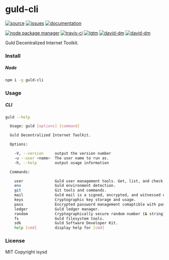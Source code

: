 # guld-cli

[![source](https://img.shields.io/badge/source-bitbucket-blue.svg)](https://bitbucket.org/guld/tech-js-node_modules-guld-cli) [![issues](https://img.shields.io/badge/issues-bitbucket-yellow.svg)](https://bitbucket.org/guld/tech-js-node_modules-guld-cli/issues) [![documentation](https://img.shields.io/badge/docs-guld.tech-green.svg)](https://guld.tech/cli/guld-cli.html)

[![node package manager](https://img.shields.io/npm/v/guld-cli.svg)](https://www.npmjs.com/package/guld-cli) [![travis-ci](https://travis-ci.org/guldcoin/tech-js-node_modules-guld-cli.svg)](https://travis-ci.org/guldcoin/tech-js-node_modules-guld-cli?branch=guld) [![lgtm](https://img.shields.io/lgtm/grade/javascript/b/guld/tech-js-node_modules-guld-cli.svg?logo=lgtm&logoWidth=18)](https://lgtm.com/projects/b/guld/tech-js-node_modules-guld-cli/context:javascript) [![david-dm](https://david-dm.org/guldcoin/tech-js-node_modules-guld-cli/status.svg)](https://david-dm.org/guldcoin/tech-js-node_modules-guld-cli) [![david-dm](https://david-dm.org/guldcoin/tech-js-node_modules-guld-cli/dev-status.svg)](https://david-dm.org/guldcoin/tech-js-node_modules-guld-cli?type=dev)

Guld Decentralized Internet Toolkit.

### Install

##### Node

```sh
npm i -g guld-cli
```

### Usage

##### CLI

```sh
guld --help

  Usage: guld [options] [command]

  Guld Decentralized Internet Toolkit.

  Options:

    -V, --version     output the version number
    -u --user <name>  The user name to run as.
    -h, --help        output usage information

  Commands:

    user              Guld user management tools. Get, list, and check users.
    env               Guld environment detection.
    git               Git tools and commands.
    mail              Guld mail is a signed, encrypted, and witnessed email system.
    keys              Cryptographic key storage and usage.
    pass              Encrypted password management comaptible with passwordstore.org.
    ledger            Guld ledger manager.
    random            Cryptographically secure random number (& string) generator.
    fs                Guld filesystem tools.
    sdk               Guld Software Developer Kit.
    help [cmd]        display help for [cmd]

```

### License

MIT Copyright isysd


